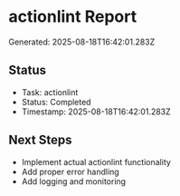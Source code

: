 # actionlint Report

Generated: 2025-08-18T16:42:01.283Z

## Status
- Task: actionlint
- Status: Completed
- Timestamp: 2025-08-18T16:42:01.283Z

## Next Steps
- Implement actual actionlint functionality
- Add proper error handling
- Add logging and monitoring
